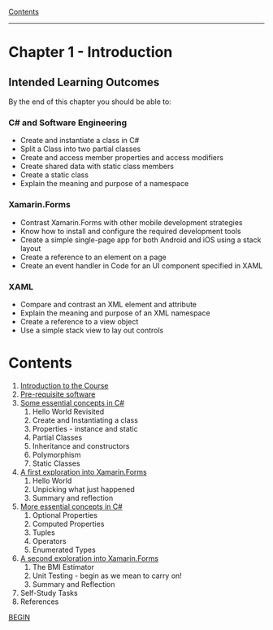 [Contents](/docs/README.md)

----

# Chapter 1 - Introduction

## Intended Learning Outcomes
By the end of this chapter you should be able to:

### C# and Software Engineering
- Create and instantiate a class in C#
- Split a Class into two partial classes
- Create and access member properties and access modifiers
- Create shared data with static class members
- Create a static class
- Explain the meaning and purpose of a namespace

### Xamarin.Forms

- Contrast Xamarin.Forms with other mobile development strategies
- Know how to install and configure the required development tools
- Create a simple single-page app for both Android and iOS using a stack layout
- Create a reference to an element on a page
- Create an event handler in Code for an UI component specified in XAML

### XAML
- Compare and contrast an XML element and attribute
- Explain the meaning and purpose of an XML namespace
- Create a reference to a view object
- Use a simple stack view to lay out controls

# Contents

1. [Introduction to the Course](Introduction_to_the_Course.md)
1. [Pre-requisite software](Pre-requisite-software.md)
1. [Some essential concepts in C#](essential-csharp-1.md)
   1. Hello World Revisited
   1. Create and Instantiating a class
   1. Properties - instance and static
   1. Partial Classes
   1. Inheritance and constructors
   1. Polymorphism
   1. Static Classes
1. [A first exploration into Xamarin.Forms](first-exploration.md)
   1. Hello World
   1. Unpicking what just happened
   1. Summary and reflection
1. [More essential concepts in C#](essential-csharp-2.md)
   1. Optional Properties
   1. Computed Properties
   1. Tuples
   1. Operators
   1. Enumerated Types
1. [A second exploration into Xamarin.Forms](second-exploration.md)
   1. The BMI Estimator
   1. Unit Testing - begin as we mean to carry on!
   1. Summary and Reflection  
1. Self-Study Tasks
1. References

[BEGIN](Introduction_to_the_Course.md)

 
 

